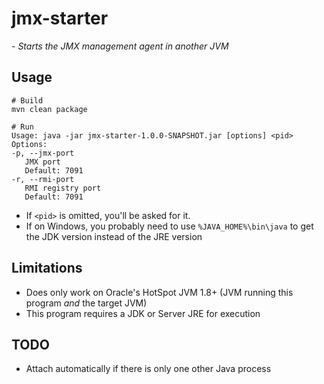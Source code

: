 # jmx-starter
*- Starts the JMX management agent in another JVM*

## Usage

    # Build
    mvn clean package
    
    # Run
    Usage: java -jar jmx-starter-1.0.0-SNAPSHOT.jar [options] <pid>
    Options:
    -p, --jmx-port
       JMX port
       Default: 7091
    -r, --rmi-port
       RMI registry port
       Default: 7091

- If `<pid>` is omitted, you'll be asked for it.
- If on Windows, you probably need to use `%JAVA_HOME%\bin\java` to get the JDK version instead of the JRE version


## Limitations
- Does only work on Oracle's HotSpot JVM 1.8+ (JVM running this program *and* the target JVM)
- This program requires a JDK or Server JRE for execution

## TODO
- Attach automatically if there is only one other Java process
